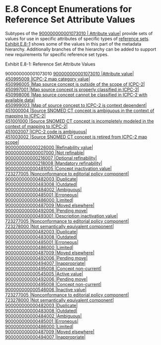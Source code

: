 # E.8 Concept Enumerations for Reference Set Attribute Values

Subtypes of the [900000000001073010 | Attribute value|](http://snomed.info/id/900000000001073010) provide sets of values for use in specific attributes of specific types of [reference sets](https://confluence.ihtsdotools.org/display/DOCGLOSS/reference+set). [Exhibit E.8-1](https://confluence.ihtsdotools.org/display/DOCRELFMT/E.8+Concept+Enumerations+for+Reference+Set+Attribute+Values#Exhibit-refset-attribute-enum) shows some of the values in this part of the metadata hierarchy. Additionally branches of the hierarchy can be added to support new requirements for specific reference set types.

Exhibit E.8-1: Reference Set Attribute Values

900000000001073010 [900000000001073010 |Attribute value|](http://snomed.info/id/900000000001073010)\
[450995009 |ICPC-2 map category value|](http://snomed.info/id/450995009)\
[450996005 |Map source concept is outside of the scope of ICPC-2|](http://snomed.info/id/450996005)\
[450997001 |Map source concept is properly classified in ICPC-2|](http://snomed.info/id/450997001)\
[450998006 |Map source concept cannot be classified in ICPC-2 with available data|](http://snomed.info/id/450998006)\
[450999003 |Map of source concept to ICPC-2 is context dependent|](http://snomed.info/id/450999003)\
[451000004 |Source SNOMED CT concept is ambiguous in the context of mapping to ICPC-2|](http://snomed.info/id/451000004)\
[451001000 |Source SNOMED CT concept is incompletely modeled in the context of mapping to ICPC-2|](http://snomed.info/id/451001000)\
[451002007 |ICPC-2 code is ambiguous|](http://snomed.info/id/451002007)\
[451003002 |Source SNOMED CT concept is retired from ICPC-2 map scope|](http://snomed.info/id/451003002)\
[900000000000226000 |Refinability value|](http://snomed.info/id/900000000000226000)\
[900000000000007000 |Not refinable|](http://snomed.info/id/900000000000007000)\
[900000000000216007 |Optional refinability|](http://snomed.info/id/900000000000216007)\
[900000000000218008 |Mandatory refinability|](http://snomed.info/id/900000000000218008)\
[900000000000481005 |Concept inactivation value|](http://snomed.info/id/900000000000481005)\
[723277005 |Nonconformance to editorial policy component|](http://snomed.info/id/723277005)\
[900000000000482003 |Duplicate|](http://snomed.info/id/900000000000482003)\
[900000000000483008 |Outdated|](http://snomed.info/id/900000000000483008)\
[900000000000484002 |Ambiguous|](http://snomed.info/id/900000000000484002)\
[900000000000485001 |Erroneous|](http://snomed.info/id/900000000000485001)\
[900000000000486000 |Limited|](http://snomed.info/id/900000000000486000)\
[900000000000487009 |Moved elsewhere|](http://snomed.info/id/900000000000487009)\
[900000000000492006 |Pending move|](http://snomed.info/id/900000000000492006)\
[900000000000493001 |Description inactivation value|](http://snomed.info/id/900000000000493001)\
[723277005 |Nonconformance to editorial policy component|](http://snomed.info/id/723277005)\
[723278000 |Not semantically equivalent component|](http://snomed.info/id/723278000)\
[900000000000482003 |Duplicate|](http://snomed.info/id/900000000000482003)\
[900000000000483008 |Outdated|](http://snomed.info/id/900000000000483008)\
[900000000000485001 |Erroneous|](http://snomed.info/id/900000000000485001)\
[900000000000486000 |Limited|](http://snomed.info/id/900000000000486000)\
[900000000000487009 |Moved elsewhere|](http://snomed.info/id/900000000000487009)\
[900000000000492006 |Pending move|](http://snomed.info/id/900000000000492006)\
[900000000000494007 |Inappropriate|](http://snomed.info/id/900000000000494007)\
[900000000000495008 |Concept non-current|](http://snomed.info/id/900000000000495008)\
[900000000000545005 |Active value|](http://snomed.info/id/900000000000545005)\
[900000000000492006 |Pending move|](http://snomed.info/id/900000000000492006)\
[900000000000495008 |Concept non-current|](http://snomed.info/id/900000000000495008)\
[900000000000546006 |Inactive value|](http://snomed.info/id/900000000000546006)\
[723277005 |Nonconformance to editorial policy component|](http://snomed.info/id/723277005)\
[723278000 |Not semantically equivalent component|](http://snomed.info/id/723278000)\
[900000000000482003 |Duplicate|](http://snomed.info/id/900000000000482003)\
[900000000000483008 |Outdated|](http://snomed.info/id/900000000000483008)\
[900000000000484002 |Ambiguous|](http://snomed.info/id/900000000000484002)\
[900000000000485001 |Erroneous|](http://snomed.info/id/900000000000485001)\
[900000000000486000 |Limited|](http://snomed.info/id/900000000000486000)\
[900000000000487009 |Moved elsewhere|](http://snomed.info/id/900000000000487009)\
[900000000000494007 |Inappropriate|](http://snomed.info/id/900000000000494007)

